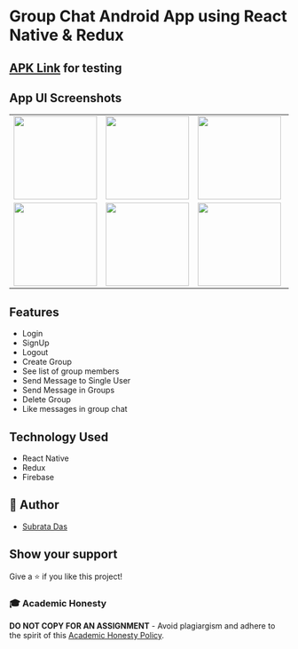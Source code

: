 # Group Chat Android App using React Native & Redux

## [APK Link](https://drive.google.com/file/d/1m5tZnSW4uOuj5V0ndNCj-Aqg0zJ8Aqve/view?usp=sharing) for testing

## App UI Screenshots

<table>
<tr><td>
<img src="https://firebasestorage.googleapis.com/v0/b/subrat-sir.appspot.com/o/React-Native-Group-Chat-Android-App%2FCapture5.JPG?alt=media&token=d7a80d90-212a-4ebc-80eb-f1323c9211a0" width=150px height = auto >
</td><td>
<img src="https://firebasestorage.googleapis.com/v0/b/subrat-sir.appspot.com/o/React-Native-Group-Chat-Android-App%2FCapture6.JPG?alt=media&token=a85a7173-0c0f-4111-a54f-482f2368023c" width=150px height = auto >
</td><td>
<img src="https://firebasestorage.googleapis.com/v0/b/subrat-sir.appspot.com/o/React-Native-Group-Chat-Android-App%2FCapture7.JPG?alt=media&token=f824b0c6-6616-4a7f-950e-004f9bd0ec76" width=150px height = auto >
</td><td></td>
</tr>
<tr><td>
    <img src="https://firebasestorage.googleapis.com/v0/b/subrat-sir.appspot.com/o/React-Native-Group-Chat-Android-App%2FCapture1.JPG?alt=media&token=861b1d35-a7ff-4340-a7b9-c9f61abfc244" width=150px height = auto >
</td><td>
<img src="https://firebasestorage.googleapis.com/v0/b/subrat-sir.appspot.com/o/React-Native-Group-Chat-Android-App%2FCapture2.JPG?alt=media&token=5115d0f4-e95c-48c7-a2de-1305de5d0b4c" width=150px height = auto >
</td><td>
<img src="https://firebasestorage.googleapis.com/v0/b/subrat-sir.appspot.com/o/React-Native-Group-Chat-Android-App%2FCapture3.JPG?alt=media&token=4e649913-4951-49cc-85f9-8a2edb801e85" width=150px height = auto >
</td><td>
<img src="https://firebasestorage.googleapis.com/v0/b/subrat-sir.appspot.com/o/React-Native-Group-Chat-Android-App%2FCapture4.JPG?alt=media&token=fb2c4144-8ef9-49ad-8928-3c36c3a512f4" width=150px height = auto >
</td></tr>
</table>

## Features

- Login
- SignUp
- Logout
- Create Group
- See list of group members
- Send Message to Single User
- Send Message in Groups
- Delete Group
- Like messages in group chat

## Technology Used

- React Native
- Redux
- Firebase

## 👋 Author

- [Subrata Das](https://github.com/subratsir)

## Show your support

Give a ⭐️ if you like this project!

### 🎓 Academic Honesty

**DO NOT COPY FOR AN ASSIGNMENT** - Avoid plagiargism and adhere to the spirit of this [Academic Honesty Policy](https://www.freecodecamp.org/news/academic-honesty-policy/).
